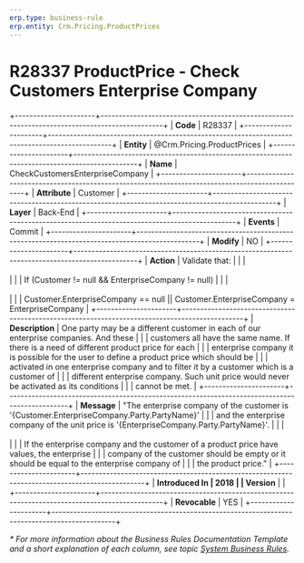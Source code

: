 ```yaml
---
erp.type: business-rule
erp.entity: Crm.Pricing.ProductPrices
---
```


# R28337 ProductPrice - Check Customers Enterprise Company
+----------------------+-----------------------------------------------------------------------------------------------+
| **Code**             | R28337                                                                                        |
+----------------------+-----------------------------------------------------------------------------------------------+
| **Entity**           | @Crm.Pricing.ProductPrices                                                                    |
+----------------------+-----------------------------------------------------------------------------------------------+
| **Name**             | CheckCustomersEnterpriseCompany                                                               |
+----------------------+-----------------------------------------------------------------------------------------------+
| **Attribute**        | Customer                                                                                      |
+----------------------+-----------------------------------------------------------------------------------------------+
| **Layer**            | Back-End                                                                                      |
+----------------------+-----------------------------------------------------------------------------------------------+
| **Events**           | Commit                                                                                        |
+----------------------+-----------------------------------------------------------------------------------------------+
| **Modify**           | NO                                                                                            |
+----------------------+-----------------------------------------------------------------------------------------------+
| **Action**           | Validate that:                                                                                |
|                      | <br/><br/>                                                                                    |
|                      | If (Customer != null && EnterpriseCompany != null)                                            |
|                      | <br/><br/>                                                                                    |
|                      | Customer.EnterpriseCompany == null \|\| Customer.EnterpriseCompany = EnterpriseCompany        |
+----------------------+-----------------------------------------------------------------------------------------------+
| **Description**      | One party may be a different customer in each of our enterprise companies. And these          |
|                      | customers all have the same name. If there is a need of different product price for each      |
|                      | enterprise company it is possible for the user to define a product price which should be      |
|                      | activated in one enterprise company and to filter it by a customer which is a customer of     |
|                      | different enterprise company. Such unit price would never be activated as its conditions      |
|                      | cannot be met.                                                                                |
+----------------------+-----------------------------------------------------------------------------------------------+
| **Message**          | \"The enterprise company of the customer is \'{Customer.EnterpriseCompany.Party.PartyName}\'  |
|                      | and the enterprise company of the unit price is \'{EnterpriseCompany.Party.PartyName}\'.      |
|                      | <br/><br/>                                                                                    |
|                      | If the enterprise company and the customer of a product price have values, the enterprise     |
|                      | company of the customer should be empty or it should be equal to the enterprise company of    |
|                      | the product price.\"                                                                          |
+----------------------+-----------------------------------------------------------------------------------------------+
| **Introduced In      | 2018                                                                                          |
| Version**            |                                                                                               |
+----------------------+-----------------------------------------------------------------------------------------------+
| **Revocable**        | YES                                                                                           |
+----------------------+-----------------------------------------------------------------------------------------------+

*\* For more information about the Business Rules Documentation Template and a short explanation of each column, see
topic [System Business Rules](../templates/template-description-system-business-rules.md).*
